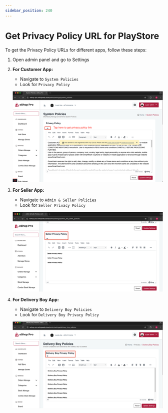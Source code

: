 ```yaml
---
sidebar_position: 240
---
```

# Get Privacy Policy URL for PlayStore

To get the Privacy Policy URLs for different apps, follow these steps:

1. Open admin panel and go to Settings

2. **For Customer App:**
   - Navigate to `System Policies`
   - Look for `Privacy Policy`

   ![Customer Privacy Policy](./img/privacyPolicy1.png)


3. **For Seller App:**
   - Navigate to `Admin & Seller Policies`
   - Look for `Seller Privacy Policy`

   ![Seller Privacy Policy](./img/privacyPolicy2.png)

4. **For Delivery Boy App:**
   - Navigate to `Delivery Boy Policies`
   - Look for `Delivery Boy Privacy Policy`

   ![Delivery Boy Privacy Policy](./img/privacyPolicy3.png)